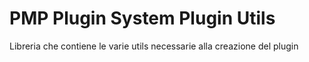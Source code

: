 # PMP Plugin System Plugin Utils

Libreria che contiene le varie utils necessarie alla creazione del plugin